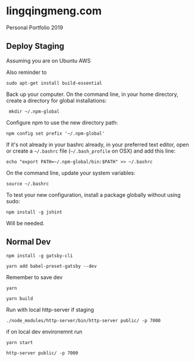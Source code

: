 # lingqingmeng.com

Personal Portfolio 2019

## Deploy Staging

Assuming you are on Ubuntu AWS

Also reminder to

```
sudo apt-get install build-essential
```

Back up your computer.
On the command line, in your home directory, create a directory for global installations:

```
 mkdir ~/.npm-global
```

Configure npm to use the new directory path:

```
npm config set prefix '~/.npm-global'
```

If it's not already in your bashrc already, in your preferred text editor, open or create a `~/.bashrc` file (`~/.bash_profile` on OSX) and add this line:

```
echo "export PATH=~/.npm-global/bin:$PATH" >> ~/.bashrc
```

On the command line, update your system variables:

```
source ~/.bashrc
```

To test your new configuration, install a package globally without using sudo:

```
npm install -g jshint
```

Will be needed.

## Normal Dev

```
npm install -g gatsby-cli
```

```
yarn add babel-preset-gatsby --dev
```

Remember to save dev

```
yarn
```

```
yarn build
```

Run with local http-server if staging

```
./node_modules/http-server/bin/http-server public/ -p 7000
```

if on local dev environemnt run

```
yarn start
```

```
http-server public/ -p 7000
```
